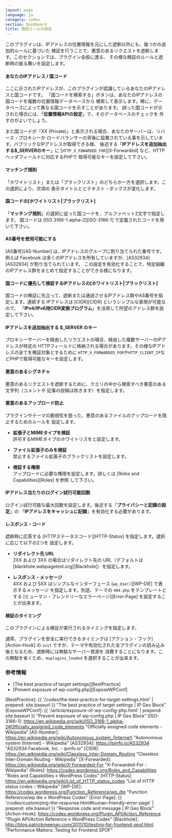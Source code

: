 ```yaml
---
layout: page
language: ja
category: codex
section: Dashboard
title: 検証ルールの設定
---
```


このプラグインは、IPアドレスの位置情報を元にした遮断以外にも、幾つかの追加的ルールに基づいた
検証を行うことで、悪意のあるリクエストを遮断します。このセクションでは、プラグイン全般に渡る、
その様な検証のルールと遮断時の振る舞いを設定します。

<!--more-->

#### あなたのIPアドレス / 国コード ####

ここに示されたIPアドレスが、このプラグインが認識しているあなたのIPアドレスと国コードです。
「国コードを検索する」ボタンは、あなたのIPアドレスの国コードを複数の位置情報データベースから
検索して表示します。稀に、データベースによって異なる国コードを示すことがあります。
誤った国コードが示された場合には、「**位置情報APIの設定**」で、そのデータベースのチェックを
外すのがよいでしょう。

また国コードが「XX (Private)」と表示される場合、あなたのサーバーは、リバース・プロキシーか
ロードバランサーの背後に設置されている事を示しています。パブリックなIPアドレスが取得できる様、
後述する「**IPアドレスを追加抽出する$_SERVERのキー**」に 
[`HTTP_X_FOWARDED_FOR`][X-Forwarded] など、HTTPヘッダフィールドに対応するPHPで
取得可能なキーを設定して下さい。

#### マッチング規則 ####

「ホワイトリスト」または「ブラックリスト」のどちらか一方を選択します。この選択により、次項の
表示タイトルととテキスト・ボックスが変化します。

#### 国コードの[ホワイトリスト|ブラックリスト] ####

「**マッチング規則**」の選択に従った国コードを、アルファベット2文字で指定します。
国コードは [ISO 3166-1 alpha-2][ISO-3166-1] で定義されたコードを用いて下さい。

#### AS番号を使用可能にする ####

[AS番号][AS-Number] は、IPアドレスのグループに割り当てられた番号です。例えば Facebook
は多くのIPアドレスを所有していますが、[AS32934][AS32934] が割り当てられています。
この設定を有効化することで、特定組織のIPアドレス群をまとめて指定することができる様になります。

#### 国コードに優先して検証するIPアドレスの[ホワイトリスト|ブラックリスト] ####

国コードの検証に先立って、遮断または通過させるIPアドレス群やAS番号を指定します。連続する
IPアドレスは [CIDR][CIDR] というシンプルな表現が可能なので、
「**IPv4/IPv6用CIDR変換プログラム**」を活用して所望のアドレス群を設定して下さい。

#### IPアドレスを追加抽出する $_SERVER のキー ####

プロキシーサーバーを経由したリクエストの場合、経由した複数サーバーのIPアドレスが特定の
HTTPフィールドに格納される場合があります。その様なIPアドレスの全てを検証対象とするために
`HTTP_X_FORWARDED_FOR`や`HTTP_CLIENT_IP`などPHPで取得可能なキーを設定します。

#### 悪意のあるシグネチャ ####

悪意のあるリクエストを遮断するために、クエリの中から検索すべき悪意のある文字列（コメントや
記事の投稿は除きます）を指定します。

#### 悪意のあるアップロード防止 ####

プラグインやテーマの脆弱性を狙った、悪意のあるファイルのアップロードを阻止するためのルールを
設定します。

- **拡張子とMIMEタイプを検証**  
  許可するMIMEタイプのホワイトリスをと設定します。

- **ファイル拡張子のみを検証**  
  禁止するファイル拡張子のブラックリストを設定します。

- **検証する権限**  
  アップロードに必要な権限を設定します。詳しくは [Roles and Capabilities][Roles] を参照
  して下さい。

#### IPアドレス当たりのログイン試行可能回数 ####

ログイン試行可能な最大回数を設定します。後述する「**プライバシーと記録の設定**」の
「**IPアドレスをキャッシュに記録**」を有効化する必要があります。

#### レスポンス・コード ####

遮断時に応答する [HTTPステータスコード][HTTP-Status] を指定します。選択に応じて以下の2つを
設定します。

- **リダイレクト先 URL**  
  2XX および 3XX の場合はリダイレクト先の URL（デフォルトは 
  [blackhole.webpagetest.org][Blackhole]）を指定します。

- **レスポンス・メッセージ**  
  4XX および 5XX はシンプルなインターフェース [`wp_die()`][WP-DIE] で表示するメッセージ
  を指定します。別途、テーマの `404.php` をテンプレートとする 
  [ヒューマン・フレンドリーなエラーページ][Error-Page] を設定することが出来ます。

#### 検証のタイミング ####

このプラグインによる検証が実行されるタイミングを指定します。

通常、プラグインを安全に実行できるタイミングは [アクション・フック][Action-Hook] の `init`
ですが、テーマや有効化された全プラグインの読み込み後となるため、遮断時には無駄なサーバー資源を
消費することになります。この無駄を省くため、`muplugins_loaded` を選択することが出来ます。

### 参考情報 ###

- [The best practice of target settings][BestPractice]
- [Prevent exposure of wp-config.php][ExposeWPConf]

[IP-Geo-Block]: https://wordpress.org/plugins/ip-geo-block/ "WordPress › IP Geo Block « WordPress Plugins"
[BestPractice]: {{ '/codex/the-best-practice-for-target-settings.html' | prepend: site.baseurl }} "The best practice of target settings | IP Geo Block"
[ExposeWPConf]: {{ '/article/exposure-of-wp-config-php.html'           | prepend: site.baseurl }} "Prevent exposure of wp-config.php | IP Geo Block"
[ISO-3166-1]:   https://en.wikipedia.org/wiki/ISO_3166-1_alpha-2#Officially_assigned_code_elements "Officially assigned code elements - Wikipedia"
[AS-Number]:    https://en.wikipedia.org/wiki/Autonomous_system_(Internet) "Autonomous system (Internet) - Wikipedia"
[AS32934]:      https://ipinfo.io/AS32934 "AS32934 Facebook, Inc. - ipinfo.io"
[CIDR]:         https://en.wikipedia.org/wiki/Classless_Inter-Domain_Routing "Classless Inter-Domain Routing - Wikipedia"
[X-Forwarded]:  https://en.wikipedia.org/wiki/X-Forwarded-For "X-Forwarded-For - Wikipedia"
[Roles]:        https://codex.wordpress.org/Roles_and_Capabilities "Roles and Capabilities &laquo; WordPress Codex"
[HTTP-Status]:  https://en.wikipedia.org/wiki/List_of_HTTP_status_codes "List of HTTP status codes - Wikipedia"
[WP-DIE]:       https://codex.wordpress.org/Function_Reference/wp_die "Function Reference/wp die &laquo; WordPress Codex"
[Error-Page]:   {{ '/codex/customizing-the-response.html#human-friendly-error-page' | prepend: site.baseurl }} "Response code and message | IP Geo Block"
[Action-Hook]:  https://codex.wordpress.org/Plugin_API/Action_Reference "Plugin API/Action Reference &laquo; WordPress Codex"
[Blackhole]:    http://blog.patrickmeenan.com/2011/10/testing-for-frontend-spof.html "Performance Matters: Testing for Frontend SPOF"
